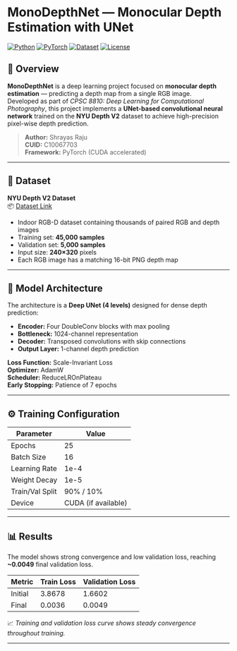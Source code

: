 # MonoDepthNet — Monocular Depth Estimation with UNet

[![Python](https://img.shields.io/badge/Python-3.9-blue.svg)]()
[![PyTorch](https://img.shields.io/badge/Framework-PyTorch-red.svg)]()
[![Dataset](https://img.shields.io/badge/Dataset-NYU%20Depth%20V2-green.svg)]()
[![License](https://img.shields.io/badge/License-MIT-yellow.svg)]()

## 📖 Overview
**MonoDepthNet** is a deep learning project focused on **monocular depth estimation** — predicting a depth map from a single RGB image.  
Developed as part of *CPSC 8810: Deep Learning for Computational Photography*, this project implements a **UNet-based convolutional neural network** trained on the **NYU Depth V2** dataset to achieve high-precision pixel-wise depth prediction.

> **Author:** Shrayas Raju  
> **CUID:** C10067703  
> **Framework:** PyTorch (CUDA accelerated)

---

## 📂 Dataset
**NYU Depth V2 Dataset**  
📦 [Dataset Link](https://www.kaggle.com/datasets/soumikrakshit/nyu-depth-v2)

- Indoor RGB-D dataset containing thousands of paired RGB and depth images  
- Training set: **45,000 samples**  
- Validation set: **5,000 samples**  
- Input size: **240×320** pixels  
- Each RGB image has a matching 16-bit PNG depth map  

---

## 🧠 Model Architecture

The architecture is a **Deep UNet (4 levels)** designed for dense depth prediction:

- **Encoder:** Four DoubleConv blocks with max pooling  
- **Bottleneck:** 1024-channel representation  
- **Decoder:** Transposed convolutions with skip connections  
- **Output Layer:** 1-channel depth prediction  

**Loss Function:** Scale-Invariant Loss  
**Optimizer:** AdamW  
**Scheduler:** ReduceLROnPlateau  
**Early Stopping:** Patience of 7 epochs  

---

## ⚙️ Training Configuration

| Parameter | Value |
|------------|--------|
| Epochs | 25 |
| Batch Size | 16 |
| Learning Rate | 1e-4 |
| Weight Decay | 1e-5 |
| Train/Val Split | 90% / 10% |
| Device | CUDA (if available) |

---

## 📊 Results

The model shows strong convergence and low validation loss, reaching **~0.0049** final validation loss.

| Metric | Train Loss | Validation Loss |
|---------|-------------|----------------|
| Initial | 3.8678 | 1.6602 |
| Final | 0.0036 | 0.0049 |

📈 *Training and validation loss curve shows steady convergence throughout training.*

---



